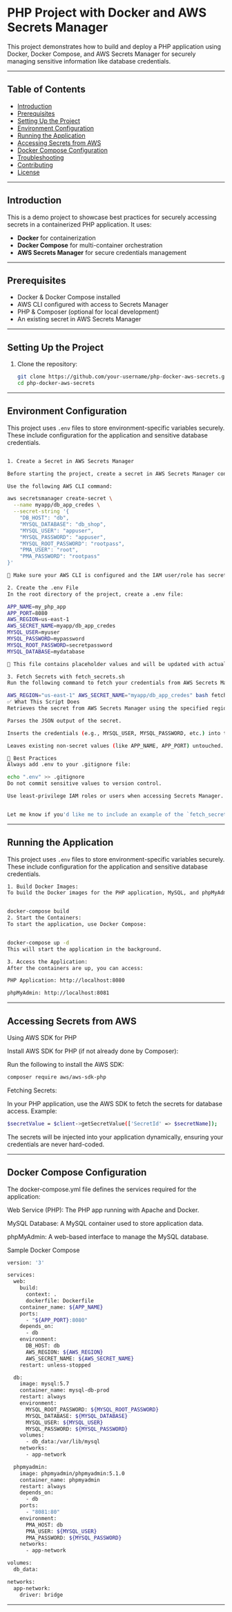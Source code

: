 # PHP Project with Docker and AWS Secrets Manager

This project demonstrates how to build and deploy a PHP application using Docker, Docker Compose, and AWS Secrets Manager for securely managing sensitive information like database credentials.

---

## Table of Contents

- [Introduction](#introduction)
- [Prerequisites](#prerequisites)
- [Setting Up the Project](#setting-up-the-project)
- [Environment Configuration](#environment-configuration)
- [Running the Application](#running-the-application)
- [Accessing Secrets from AWS](#accessing-secrets-from-aws)
- [Docker Compose Configuration](#docker-compose-configuration)
- [Troubleshooting](#troubleshooting)
- [Contributing](#contributing)
- [License](#license)

---

## Introduction

This is a demo project to showcase best practices for securely accessing secrets in a containerized PHP application. It uses:
- **Docker** for containerization
- **Docker Compose** for multi-container orchestration
- **AWS Secrets Manager** for secure credentials management

---

## Prerequisites

- Docker & Docker Compose installed
- AWS CLI configured with access to Secrets Manager
- PHP & Composer (optional for local development)
- An existing secret in AWS Secrets Manager

---

## Setting Up the Project

1. Clone the repository:
   ```bash
   git clone https://github.com/your-username/php-docker-aws-secrets.git
   cd php-docker-aws-secrets

---

## Environment Configuration

This project uses `.env` files to store environment-specific variables securely. These include configuration for the application and sensitive database credentials.


```bash

1. Create a Secret in AWS Secrets Manager

Before starting the project, create a secret in AWS Secrets Manager containing your database credentials.

Use the following AWS CLI command:

aws secretsmanager create-secret \
  --name myapp/db_app_credes \
  --secret-string '{
    "DB_HOST": "db",
    "MYSQL_DATABASE": "db_shop",
    "MYSQL_USER": "appuser",
    "MYSQL_PASSWORD": "appuser",
    "MYSQL_ROOT_PASSWORD": "rootpass",
    "PMA_USER": "root",
    "PMA_PASSWORD": "rootpass"
}'

🔐 Make sure your AWS CLI is configured and the IAM user/role has secretsmanager:CreateSecret and secretsmanager:GetSecretValue permissions.

2. Create the .env File
In the root directory of the project, create a .env file:

APP_NAME=my_php_app
APP_PORT=8080
AWS_REGION=us-east-1
AWS_SECRET_NAME=myapp/db_app_credes
MYSQL_USER=myuser
MYSQL_PASSWORD=mypassword
MYSQL_ROOT_PASSWORD=secretpassword
MYSQL_DATABASE=mydatabase

📝 This file contains placeholder values and will be updated with actual credentials fetched from AWS Secrets Manager.

3. Fetch Secrets with fetch_secrets.sh
Run the following command to fetch your credentials from AWS Secrets Manager and update the .env file automatically:

AWS_REGION="us-east-1" AWS_SECRET_NAME="myapp/db_app_credes" bash fetch_secrets.sh
✅ What This Script Does
Retrieves the secret from AWS Secrets Manager using the specified region and secret name.

Parses the JSON output of the secret.

Inserts the credentials (e.g., MYSQL_USER, MYSQL_PASSWORD, etc.) into the .env file.

Leaves existing non-secret values (like APP_NAME, APP_PORT) untouched.

🔐 Best Practices
Always add .env to your .gitignore file:

echo ".env" >> .gitignore
Do not commit sensitive values to version control.

Use least-privilege IAM roles or users when accessing Secrets Manager.


Let me know if you'd like me to include an example of the `fetch_secrets.sh` script in the README or as a separate file reference.

```

---

## Running the Application

This project uses `.env` files to store environment-specific variables securely. These include configuration for the application and sensitive database credentials.


```bash
1. Build Docker Images:
To build the Docker images for the PHP application, MySQL, and phpMyAdmin, run:


docker-compose build
2. Start the Containers:
To start the application, use Docker Compose:


docker-compose up -d
This will start the application in the background.

3. Access the Application:
After the containers are up, you can access:

PHP Application: http://localhost:8080

phpMyAdmin: http://localhost:8081
```
---

## Accessing Secrets from AWS

Using AWS SDK for PHP

Install AWS SDK for PHP (if not already done by Composer):

Run the following to install the AWS SDK:

```bash
composer require aws/aws-sdk-php
```

Fetching Secrets:

In your PHP application, use the AWS SDK to fetch the secrets for database access. Example:

```bash
$secretValue = $client->getSecretValue(['SecretId' => $secretName]);
```

The secrets will be injected into your application dynamically, ensuring your credentials are never hard-coded.

---

## Docker Compose Configuration

The docker-compose.yml file defines the services required for the application:

Web Service (PHP): The PHP app running with Apache and Docker.

MySQL Database: A MySQL container used to store application data.

phpMyAdmin: A web-based interface to manage the MySQL database.

Sample Docker Compose

```bash
version: '3'

services:
  web:
    build:
      context: .
      dockerfile: Dockerfile
    container_name: ${APP_NAME}
    ports:
      - "${APP_PORT}:8080"
    depends_on:
      - db
    environment:
      DB_HOST: db
      AWS_REGION: ${AWS_REGION}
      AWS_SECRET_NAME: ${AWS_SECRET_NAME}
    restart: unless-stopped

  db:
    image: mysql:5.7
    container_name: mysql-db-prod
    restart: always
    environment:
      MYSQL_ROOT_PASSWORD: ${MYSQL_ROOT_PASSWORD}
      MYSQL_DATABASE: ${MYSQL_DATABASE}
      MYSQL_USER: ${MYSQL_USER}
      MYSQL_PASSWORD: ${MYSQL_PASSWORD}
    volumes:
      - db_data:/var/lib/mysql
    networks:
      - app-network

  phpmyadmin:
    image: phpmyadmin/phpmyadmin:5.1.0
    container_name: phpmyadmin
    restart: always
    depends_on:
      - db
    ports:
      - "8081:80"
    environment:
      PMA_HOST: db
      PMA_USER: ${MYSQL_USER}
      PMA_PASSWORD: ${MYSQL_PASSWORD}
    networks:
      - app-network

volumes:
  db_data:

networks:
  app-network:
    driver: bridge
```

---